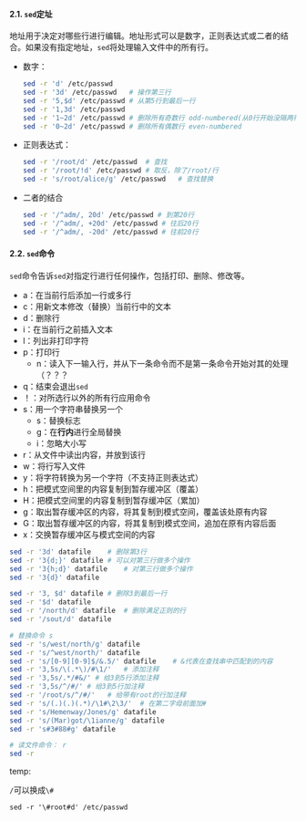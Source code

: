 #### 2.1. `sed`定址

地址用于决定对哪些行进行编辑。地址形式可以是数字，正则表达式或二者的结合。如果没有指定地址，`sed`将处理输入文件中的所有行。

* 数字：

  ```bash
  sed -r 'd' /etc/passwd
  sed -r '3d' /etc/passwd	# 操作第三行
  sed -r '5,$d' /etc/passwd # 从第5行到最后一行
  sed -r '1,3d' /etc/passwd
  sed -r '1~2d' /etc/passwd	# 删除所有奇数行 odd-numbered(从0行开始没隔两行删)
  sed -r '0~2d' /etc/passwd	# 删除所有偶数行 even-numbered
  ```

* 正则表达式：

  ```bash
  sed -r '/root/d' /etc/passwd	# 查找
  sed -r '/root/!d' /etc/passwd	# 取反，除了/root/行
  sed -r 's/root/alice/g' /etc/passwd	# 查找替换
  ```

* 二者的结合

  ```bash
  sed -r '/^adm/, 20d' /etc/passwd # 到第20行
  sed -r '/^adm/, +20d' /etc/passwd # 往后20行
  sed -r '/^adm/, -20d' /etc/passwd # 往前20行
  ```

  

#### 2.2. `sed`命令

`sed`命令告诉`sed`对指定行进行任何操作，包括打印、删除、修改等。

* a：在当前行后添加一行或多行
* c：用新文本修改（替换）当前行中的文本
* d：删除行
* i：在当前行之前插入文本
* l：列出非打印字符
* p：打印行
  * n：读入下一输入行，并从下一条命令而不是第一条命令开始对其的处理（？？？
* q：结束会退出`sed`
* ！：对所选行以外的所有行应用命令
* s：用一个字符串替换另一个
  * s：替换标志
  * g：在**行内**进行全局替换
  * i：忽略大小写
* r：从文件中读出内容，并放到该行
* w：将行写入文件
* y：将字符转换为另一个字符（不支持正则表达式）
* h：把模式空间里的内容复制到暂存缓冲区（覆盖）
* H：把模式空间里的内容复制到暂存缓冲区（累加）
* g：取出暂存缓冲区的内容，将其复制到模式空间，覆盖该处原有内容
* G：取出暂存缓冲区的内容，将其复制到模式空间，追加在原有内容后面
* x：交换暂存缓冲区与模式空间的内容



```bash
sed -r '3d' datafile	# 删除第3行
sed -r '3{d;}' datafile	# 可以对第三行做多个操作
sed -r '3{h;d}' datafile	# 对第三行做多个操作
sed -r '3{d}' datafile

sed -r '3, $d' datafile	# 删除3到最后一行
sed -r '$d' datafile
sed -r '/north/d' datafile	# 删除满足正则的行
sed -r '/sout/d' datafile

# 替换命令 s
sed -r 's/west/north/g' datafile
sed -r 's/^west/north/' datafile
sed -r 's/[0-9][0-9]$/&.5/' datafile	# &代表在查找串中匹配到的内容
sed -r '3,5s/\(.*\)/#\1/'	# 添加注释
sed -r '3,5s/.*/#&/' # 给3到5行添加注释
sed -r '3,5s/^/#/' # 给3到5行加注释
sed -r '/root/s/^/#/'	# 给带有root的行加注释
sed -r 's/(.)(.)(.*)/\1#\2\3/'	# 在第二字母前面加#
sed -r 's/Hemenway/Jones/g' datafile
sed -r 's/(Mar)got/\1ianne/g' datafile
sed -r 's#3#88#g' datafile

# 读文件命令： r
sed -r   
```







temp: 

`/`可以换成`\#`

`sed -r '\#root#d' /etc/passwd`